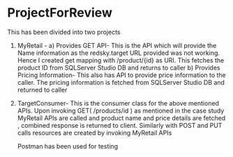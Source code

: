 # ProjectForReview
This has been divided into two projects
1) MyRetail - 
a) Provides GET API-
   This is the API which will provide the Name information as the redsky.target URL provided was not working. Hence I created get mapping with /product/{id} as URI. This fetches
   the product ID from SQLServer Studio DB and returns to caller
b) Provides Pricing Information-
   This also has API to provide price information to the caller. The pricing information is fetched from SQLServer Studio DB and returned to caller
   
2) TargetConsumer- 
   This is the consumer class for the above mentioned APIs. Upon invoking GET( /products/id ) as mentioned in the case study MyRetail APIs are called and product name and price
   details are fetched , combined response is returned to client. Similarly with POST and PUT calls resources are created by invoking MyRetail APIs 
   
   Postman has been used for testing

